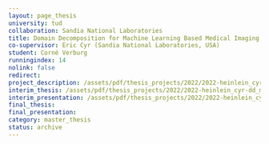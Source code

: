 ```yaml
---
layout: page_thesis
university: tud
collaboration: Sandia National Laboratories
title: Domain Decomposition for Machine Learning Based Medical Imaging
co-supervisor: Eric Cyr (Sandia National Laboratories, USA)
student: Corné Verburg
runningindex: 14
nolink: false
redirect:
project_description: /assets/pdf/thesis_projects/2022/2022-heinlein_cyr-dd_ml/project_description.pdf
interim_thesis: /assets/pdf/thesis_projects/2022/2022-heinlein_cyr-dd_ml/interim_thesis.pdf
interim_presentation: /assets/pdf/thesis_projects/2022/2022-heinlein_cyr-dd_ml/interim_presentation.pdf
final_thesis:
final_presentation:
category: master_thesis
status: archive
---
```

